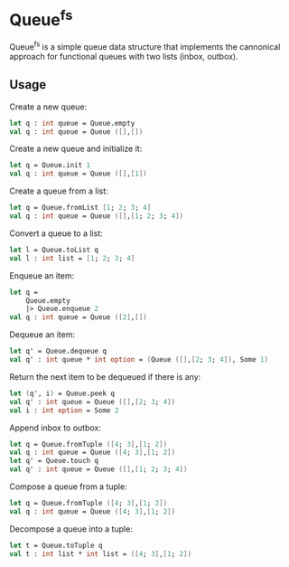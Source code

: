 # Queue<sup>fs</sup>

Queue<sup>fs</sup> is a simple queue data structure that implements the cannonical approach for functional queues with two lists (inbox, outbox).

## Usage

Create a new queue:
```fsharp
let q : int queue = Queue.empty
val q : int queue = Queue ([],[])
```

Create a new queue and initialize it:
```fsharp
let q = Queue.init 1
val q : int queue = Queue ([],[1])
```

Create a queue from a list:
```fsharp
let q = Queue.fromList [1; 2; 3; 4]
val q : int queue = Queue ([],[1; 2; 3; 4])
```

Convert a queue to a list:
```fsharp
let l = Queue.toList q
val l : int list = [1; 2; 3; 4]
```

Enqueue an item:
```fsharp
let q =
    Queue.empty
    |> Queue.enqueue 2
val q : int queue = Queue ([2],[])
```

Dequeue an item:
```fsharp
let q' = Queue.dequeue q
val q' : int queue * int option = (Queue ([],[2; 3; 4]), Some 1)
```

Return the next item to be dequeued if there is any:
```fsharp
let (q', i) = Queue.peek q
val q' : int queue = Queue ([],[2; 3; 4])
val i : int option = Some 2
```

Append inbox to outbox:
```fsharp
let q = Queue.fromTuple ([4; 3],[1; 2])
val q : int queue = Queue ([4; 3],[1; 2])
let q' = Queue.touch q
val q' : int queue = Queue ([],[1; 2; 3; 4])
```

Compose a queue from a tuple:
```fsharp
let q = Queue.fromTuple ([4; 3],[1; 2])
val q : int queue = Queue ([4; 3],[1; 2])

```

Decompose a queue into a tuple:
```fsharp
let t = Queue.toTuple q
val t : int list * int list = ([4; 3],[1; 2])
```